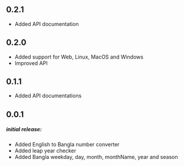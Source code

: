 ## 0.2.1

* Added API documentation



## 0.2.0

* Added support for Web, Linux, MacOS and Windows
* Improved API 



## 0.1.1

* Added API documentations



## 0.0.1

##### initial release:

*  Added English to Bangla number converter
*  Added leap year checker
*  Added Bangla weekday, day, month, monthName, year and season
